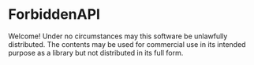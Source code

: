 # ForbiddenAPI


Welcome! Under no circumstances may this software be unlawfully distributed. The contents may be used for commercial use in its intended purpose as a library but not distributed in its full form.

